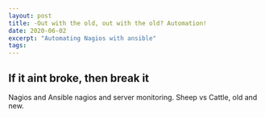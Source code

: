 ```yaml
---
layout: post
title: -Out with the old, out with the old? Automation!
date: 2020-06-02
excerpt: "Automating Nagios with ansible"
tags:
---
```

## If it aint broke, then break it

Nagios and Ansible
nagios and server monitoring. Sheep vs Cattle, old and new. 
